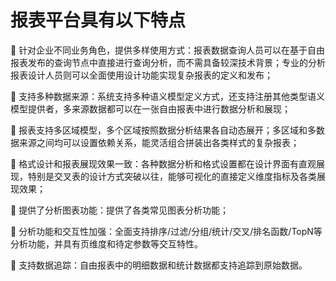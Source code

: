 # 报表平台具有以下特点


	针对企业不同业务角色，提供多样使用方式：报表数据查询人员可以在基于自由报表发布的查询节点中直接进行查询分析，而不需具备较深技术背景；专业的分析报表设计人员则可以全面使用设计功能实现复杂报表的定义和发布；

	支持多种数据来源：系统支持多种语义模型定义方式，还支持注册其他类型语义模型提供者，多来源数据都可以在一张自由报表中进行数据分析和展现；

	报表支持多区域模型，多个区域按照数据分析结果各自动态展开；多区域和多数据来源之间均可以设置依赖关系，能灵活组合拼装出各类样式的复杂报表；

	格式设计和报表展现效果一致：各种数据分析和格式设置都在设计界面有直观展现，特别是交叉表的设计方式突破以往，能够可视化的直接定义维度指标及各类展现效果；

	提供了分析图表功能：提供了各类常见图表分析功能；

	分析功能和交互性加强：全面支持排序/过滤/分组/统计/交叉/排名函数/TopN等分析功能，并具有页维度和待定参数等交互特性。

	支持数据追踪：自由报表中的明细数据和统计数据都支持追踪到原始数据。
